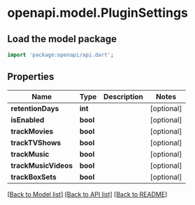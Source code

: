 # openapi.model.PluginSettings

## Load the model package
```dart
import 'package:openapi/api.dart';
```

## Properties
Name | Type | Description | Notes
------------ | ------------- | ------------- | -------------
**retentionDays** | **int** |  | [optional] 
**isEnabled** | **bool** |  | [optional] 
**trackMovies** | **bool** |  | [optional] 
**trackTVShows** | **bool** |  | [optional] 
**trackMusic** | **bool** |  | [optional] 
**trackMusicVideos** | **bool** |  | [optional] 
**trackBoxSets** | **bool** |  | [optional] 

[[Back to Model list]](../README.md#documentation-for-models) [[Back to API list]](../README.md#documentation-for-api-endpoints) [[Back to README]](../README.md)


